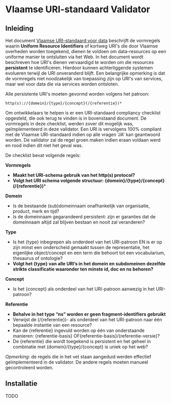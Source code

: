 # Vlaamse URI-standaard Validator

## Inleiding
Het document [Vlaamse URI-standaard voor data](https://data.vlaanderen.be/cms/VlaamseURI-StandaardVoorData_V1.0.pdf) beschrijft de vormregels waarin __Uniform Resource Identifiers__ of kortweg URI's die door Vlaamse overheden worden toegekend, dienen te voldoen om data-resources op een uniforme manier te ontsluiten via het Web. In het document wordt beschreven hoe URI's dienen vervaardigd te worden om die resources **persistent** te identificeren. Hierdoor kunnen achterliggende systemen evolueren terwijl de URI onveranderd blijft. Een belangrijke opmerking is dat de vormregels niet noodzakelijk van toepassing zijn op URI's van services, maar wel voor data die via services worden ontsloten.

Alle persistente URI's moeten gevormd worden volgens het patroon:
```
http(s)://{domein}/{type}/{concept}(/{referentie})*
```
Om ontwikkelaars te helpen is er een URI-standaard compliancy checklist opgesteld, die ook terug te vinden is in bovenstaand document. De vormregels in deze checklist, werden zover dit mogelijk was, geïmplementeerd in deze validator. Een URI is vervolgens 100% compliant met de Vlaamse URI-standaard indien op alle vragen 'JA' kan geantwoord worden. De validator zal de regel groen maken indien eraan voldaan werd en rood indien dit niet het geval was.

De checklist bevat volgende regels:

**Vormregels**
- **Maakt het URI-schema gebruik van het http(s) protocol?**
- **Volgt het URI schema volgende structuur: {domein}/{type}/{concept}(/{referentie})***

**Domein**
- Is de bestaande (sub)domeinnaam onafhankelijk van organisatie, product, merk en tijd? 
- Is de domeinnaam gegarandeerd persistent: zijn er garanties dat de domeinnaam altijd zal blijven bestaan
en nooit zal veranderen? 

**Type**
- Is het {type} inbegrepen als onderdeel van het URI-patroon EN is er op zijn minst een onderscheid gemaakt tussen de representatie, het eigenlijke object/concept en een term die behoort tot een vocabularium, thesaurus of ontologie?
- **Volgt het {type} van alle URI’s in het domein en subdomeinen dezelfde strikte classificatie waaronder ten minste id, doc en ns behoren?**

**Concept**
- Is het {concept} als onderdeel van het URI-patroon aanwezig in het URI-patroon?

**Referentie** 
- **Behalve in het type “ns” worden er geen fragment-identifiers gebruikt** 
- Verwijst de (/{referentie})- als onderdeel van het URI-patroon naar één bepaalde instantie van een resource? 
- Kan de {referentie} ingevuld worden op één van onderstaande manieren: {referentie-basis} OF{referentie-basis}/{referentie-versie}? 
- De {referentie} die wordt toegekend is persistent en het geheel in combinatie met {domein}/{type}/{concept} is uniek op het web? 

_Opmerking:_ de regels die in het vet staan aangeduid werden effectief geïmplementeerd in de validator. De andere regels moeten manueel gecontroleerd worden.

## Installatie

TODO
